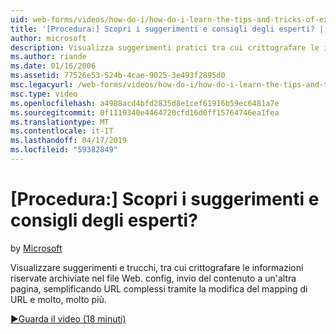 ```yaml
---
uid: web-forms/videos/how-do-i/how-do-i-learn-the-tips-and-tricks-of-experts
title: '[Procedura:] Scopri i suggerimenti e consigli degli esperti? | Microsoft Docs'
author: microsoft
description: Visualizza suggerimenti pratici tra cui crittografare le informazioni riservate archiviate nel file Web. config, invio del contenuto a un'altra pagina, semplificando URL complessi...
ms.author: riande
ms.date: 01/16/2006
ms.assetid: 77526e53-524b-4cae-9025-3e493f2895d0
msc.legacyurl: /web-forms/videos/how-do-i/how-do-i-learn-the-tips-and-tricks-of-experts
msc.type: video
ms.openlocfilehash: a4988acd4bfd2835d8e1cef61916b59ec6481a7e
ms.sourcegitcommit: 0f1119340e4464720cfd16d0ff15764746ea1fea
ms.translationtype: MT
ms.contentlocale: it-IT
ms.lasthandoff: 04/17/2019
ms.locfileid: "59382849"
---
```

# <a name="how-do-i-learn-the-tips-and-tricks-of-experts"></a>[Procedura:] Scopri i suggerimenti e consigli degli esperti?

by [Microsoft](https://github.com/microsoft)

Visualizzare suggerimenti e trucchi, tra cui crittografare le informazioni riservate archiviate nel file Web. config, invio del contenuto a un'altra pagina, semplificando URL complessi tramite la modifica del mapping di URL e molto, molto più.

[&#9654;Guarda il video (18 minuti)](https://channel9.msdn.com/Blogs/ASP-NET-Site-Videos/how-do-i-learn-the-tips-and-tricks-of-experts)
